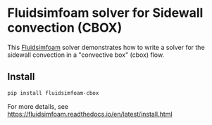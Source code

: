 # Fluidsimfoam solver for Sidewall convection (CBOX)

This [Fluidsimfoam] solver demonstrates how to write a solver for the sidewall convection
in a "convective box" (cbox) flow.

## Install

```sh
pip install fluidsimfoam-cbox
```

For more details, see https://fluidsimfoam.readthedocs.io/en/latest/install.html

[fluidsimfoam]: https://foss.heptapod.net/fluiddyn/fluidsimfoam
